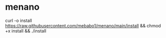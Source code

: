 # menano
curl -o install https://raw.githubusercontent.com/mebabo1/menano/main/install && chmod +x install && ./install
